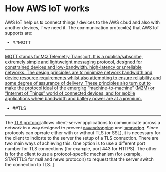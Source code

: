 # How AWS IoT works

AWS IoT help us to connect things / devices to the AWS cloud and also with another devices, if we need it. The communication protocol(s) that AWS IoT supports are:

* ##MQTT


---


[MQTT stands for MQ Telemetry Transport. It is a publish/subscribe, extremely simple and lightweight messaging protocol, designed for constrained devices and low-bandwidth, high-latency or unreliable networks. The design principles are to minimize network bandwidth and device resource requirements whilst also attempting to ensure reliability and some degree of assurance of delivery. These principles also turn out to make the protocol ideal of the emerging “machine-to-machine” (M2M) or “Internet of Things” world of connected devices, and for mobile applications where bandwidth and battery power are at a premium.
](http://mqtt.org/faq)




* ##TLS


---

The [TLS protocol](https://en.wikipedia.org/wiki/Transport_Layer_Security) allows client-server applications to communicate across a network in a way designed to prevent [eavesdropping](https://en.wikipedia.org/wiki/Eavesdropping) and [tampering](https://en.wikipedia.org/wiki/Tampering).
Since protocols can operate either with or without TLS (or SSL), it is necessary for the client to indicate to the server the setup of a TLS connection. There are two main ways of achieving this. One option is to use a different port number for TLS connections (for example, port 443 for HTTPS). The other is for the client to use a protocol-specific mechanism (for example, STARTTLS for mail and news protocols) to request that the server switch the connection to TLS.
]


